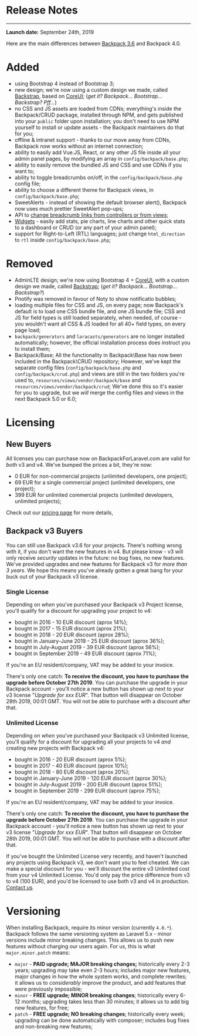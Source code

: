 # Release Notes

---

**Launch date:** September 24th, 2019

Here are the main differences between [Backpack 3.6](https://backpackforlaravel.com/docs/3.6) and Backpack 4.0.

<a name="added"></a>
# Added
- using Bootstrap 4 instead of Bootstrap 3; 
- new design; we're now using a custom design we made, called [Backstrap](https://backstrap.net), based on [CoreUI](http://coreui.io); (_get it? Backpack... Bootstrap... Backstrap? Pff..._)
- no CSS and JS assets are loaded from CDNs; everything's inside the Backpack/CRUD package, installed through NPM, and gets published into your ```public``` folder upon installation; you don't need to use NPM yourself to install or update assets - the Backpack maintainers do that for you;
- offline & intranet support - thanks to our move away from CDNs, Backpack now works without an internet connection;
- ability to easily add Vue.JS, React, or any other JS file inside all your admin panel pages, by modifying an array in ```config/backpack/base.php```;
- ability to easily remove the bundled JS and CSS and use CDNs if you want to;
- ability to toggle breadcrumbs on/off, in the ```config/backpack/base.php``` config file;
- ability to choose a different theme for Backpack views, in ```config/backpack/base.php```;
- SweetAlerts - instead of showing the default browser alert(), Backpack now uses much prettier SweetAlert pop-ups;
- API to [change breadcrumb links from controllers or from views](/docs/{{version}}/base-how-to#use-breadcrumbs);
- [Widgets](/docs/{{version}}/base-widgets) - easily add stats, pie charts, line charts and other quick stats to a dashboard or CRUD (or any part of your admin panel);
- support for Right-to-Left (RTL) languages; just change ```html_direction``` to ```rtl``` inside ```config/backpack/base.php```;

<a name="removed"></a>
# Removed
- AdminLTE design; we're now using Bootstrap 4 + [CoreUI](http://coreui.io), with a custom design we made, called [Backstrap](https://backstrap.net); (_get it? Backpack... Bootstrap... Backstrap?_)
- Pnotify was removed in favour of Noty to show notificatio bubbles;
- loading multiple files for CSS and JS, on every page; now Backpack's default is to load one CSS bundle file, and one JS bundle file; CSS and JS for field types is still loaded separately, when needed, of course - you wouldn't want all CSS & JS loaded for all 40+ field types, on every page load;
- ```backpack/generators``` and ```laracasts/generators``` are no longer installed automatically; however, the official installation process does instruct you to install them;
- Backpack/Base; All the functionality in Backpack\Base has now been included in the Backpack\CRUD repository; However, we've kept the separate config files (```config/backpack/base.php``` and ```config/backpack/crud.php```) and views are still in the two folders you're used to, ```resources/views/vendor/backpack/base``` and ```resources/views/vendor/backpack/crud```; We've done this so it's easier for you to upgrade, but we _will_ merge the config files and views in the next Backpack 5.0 or 6.0;

<a name="licensing"></a>
# Licensing

<a name="licensing-new-buyers"></a>
## New Buyers

All licenses you can purchase now on BackpackForLaravel.com are valid for _both_ v3 and v4. We've bumped the prices a bit, they're now:
- 0 EUR for non-commercial projects (unlimited developers, one project);
- 69 EUR for a single commercial project (unlimited developers, one project);
- 399 EUR for unlimited commercial projects (unlimited developers, unlimited projects);

Check out our [pricing page](https://backpackforlaravel.com/pricing) for more details, 

<a name="licensing-v3-buyers"></a>
## Backpack v3 Buyers

You can still use Backpack v3.6 for your projects. There's nothing wrong with it, if you don't want the new features in v4. But please know - v3 will only receive _security_ updates in the future: no bug fixes, no new features. We've provided upgrades and new features for Backpack v3 for _more than 3 years_. We hope this means you've already gotten a great bang for your buck out of your Backpack v3 license.

### Single License

Depending on _when_ you've purchased your Backpack v3 Project license, you'll qualify for a discount for upgrading your project to v4:
- bought in 2016 - 10 EUR discount (aprox 14%);
- bought in 2017 - 15 EUR discount (aprox 21%);
- bought in 2018 - 20 EUR discount (aprox 28%);
- bought in January-June 2019 - 25 EUR discount (aprox 36%);
- bought in July-August 2019 - 39 EUR discount (aprox 56%);
- bought in September 2019 - 49 EUR discount (aprox 71%);

If you're an EU resident/company, VAT may be added to your invoice.

There's only one catch: **To receive the discount, you have to purchase the upgrade before October 27th 2019**. You can purchase the upgrade in your Backpack account - you'll notice a new button has shown up next to your v3 license "_Upgrade for xxx EUR_". That button will disappear on October 28th 2019, 00:01 GMT. You will not be able to purchase with a discount after that.


### Unlimited License

Depending on _when_ you've purchased your Backpack v3 Unlimited license, you'll qualify for a discount for upgrading all your projects to v4 _and_ creating new projects with Backpack v4:
- bought in 2016 - 20 EUR discount (aprox 5%);
- bought in 2017 - 40 EUR discount (aprox 10%);
- bought in 2018 - 80 EUR discount (aprox 20%);
- bought in January-June 2019 - 120 EUR discount (aprox 30%);
- bought in July-August 2019 - 200 EUR discount (aprox 51%);
- bought in September 2019 - 299 EUR discount (aprox 75%);

If you're an EU resident/company, VAT may be added to your invoice.

There's only one catch: **To receive the discount, you have to purchase the upgrade before October 27th 2019**. You can purchase the upgrade in your Backpack account - you'll notice a new button has shown up next to your v3 license "_Upgrade for xxx EUR_". That button will disappear on October 28th 2019, 00:01 GMT. You will not be able to purchase with a discount after that.

If you've bought the Unlimited License very recently, and haven't launched any projects using Backpack v3, we don't want you to feel cheated. We can make a special discount for you - we'll discount the entire v3 Unlimited cost from your v4 Unlimited License. You'd only pay the price difference from v3 to v4 (100 EUR), and you'd be licensed to use both v3 and v4 in production. [Contact us](https://backpackforlaravel.com/contact).


<a name="versioning"></a>
# Versioning

When installing Backpack, require its minor version (currently ```4.0.*```). Backpack follows the same versioning system as Laravel 5.x - minor versions include minor breaking changes. This allows us to push new features without charging our users again. For us, this is what ```major.minor.patch``` means:

- ```major``` - **PAID upgrade; MAJOR breaking changes;** historically every 2-3 years; upgrading may take even 2-3 hours; includes major new features, major changes in how the whole system works, and complete rewrites; it allows us to _considerably_ improve the product, and add features that were previously impossible;
- ```minor``` - **FREE upgrade; MINOR breaking changes**; historically every 6-12 months; upgrading takes less than 30 minutes; it allows us to add big new features, for free;
- ```patch``` - **FREE upgrade; NO breaking changes**; historically every week; upgrading can be done automatically with composer; includes bug fixes and non-breaking new features;
